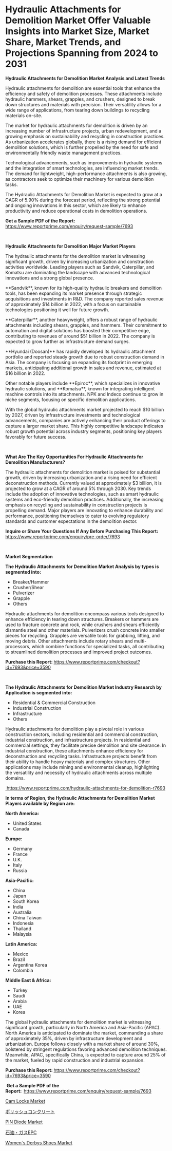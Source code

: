 <p><h1>Hydraulic Attachments for Demolition Market Offer Valuable Insights into Market Size, Market Share, Market Trends, and Projections Spanning from 2024 to 2031</h1></p><p><strong>Hydraulic Attachments for Demolition Market Analysis and Latest Trends</strong></p>
<p><p>Hydraulic attachments for demolition are essential tools that enhance the efficiency and safety of demolition processes. These attachments include hydraulic hammers, shears, grapples, and crushers, designed to break down structures and materials with precision. Their versatility allows for a wide range of applications, from tearing down buildings to recycling materials on-site.</p><p>The market for hydraulic attachments for demolition is driven by an increasing number of infrastructure projects, urban redevelopment, and a growing emphasis on sustainability and recycling in construction practices. As urbanization accelerates globally, there is a rising demand for efficient demolition solutions, which is further propelled by the need for safe and environmentally friendly waste management practices.</p><p>Technological advancements, such as improvements in hydraulic systems and the integration of smart technologies, are influencing market trends. The demand for lightweight, high-performance attachments is also growing, as contractors seek to optimize their machinery for various demolition tasks.</p><p>The Hydraulic Attachments for Demolition Market is expected to grow at a CAGR of 5.90% during the forecast period, reflecting the strong potential and ongoing innovations in this sector, which are likely to enhance productivity and reduce operational costs in demolition operations.</p></p>
<p><strong>Get a Sample PDF of the Report:&nbsp;</strong> <a href="https://www.reportprime.com/enquiry/request-sample/7693">https://www.reportprime.com/enquiry/request-sample/7693</a></p>
<p>&nbsp;</p>
<p><strong>Hydraulic Attachments for Demolition Major Market Players</strong></p>
<p><p>The hydraulic attachments for the demolition market is witnessing significant growth, driven by increasing urbanization and construction activities worldwide. Leading players such as Sandvik, Caterpillar, and Komatsu are dominating the landscape with advanced technological innovations and a strong global presence.</p><p>**Sandvik**, known for its high-quality hydraulic breakers and demolition tools, has been expanding its market presence through strategic acquisitions and investments in R&D. The company reported sales revenue of approximately $14 billion in 2022, with a focus on sustainable technologies positioning it well for future growth.</p><p>**Caterpillar**, another heavyweight, offers a robust range of hydraulic attachments including shears, grapples, and hammers. Their commitment to automation and digital solutions has boosted their competitive edge, contributing to revenues of around $51 billion in 2022. The company is expected to grow further as infrastructure demand surges.</p><p>**Hyundai (Doosan)** has rapidly developed its hydraulic attachment portfolio and reported steady growth due to robust construction demand in Asia. The company is focusing on expanding its footprint in emerging markets, anticipating additional growth in sales and revenue, estimated at $16 billion in 2022.</p><p>Other notable players include **Epiroc**, which specializes in innovative hydraulic solutions, and **Komatsu**, known for integrating intelligent machine controls into its attachments. NPK and Indeco continue to grow in niche segments, focusing on specific demolition applications.</p><p>With the global hydraulic attachments market projected to reach $10 billion by 2027, driven by infrastructure investments and technological advancements, companies are actively enhancing their product offerings to capture a larger market share. This highly competitive landscape indicates robust growth potential across industry segments, positioning key players favorably for future success.</p></p>
<p>&nbsp;</p>
<p><strong>What Are The Key Opportunities For Hydraulic Attachments for Demolition Manufacturers?</strong></p>
<p><p>The hydraulic attachments for demolition market is poised for substantial growth, driven by increasing urbanization and a rising need for efficient deconstruction methods. Currently valued at approximately $3 billion, it is projected to grow at a CAGR of around 5% through 2030. Key trends include the adoption of innovative technologies, such as smart hydraulic systems and eco-friendly demolition practices. Additionally, the increasing emphasis on recycling and sustainability in construction projects is propelling demand. Major players are innovating to enhance durability and performance, positioning themselves to cater to evolving regulatory standards and customer expectations in the demolition sector.</p></p>
<p><strong>Inquire or Share Your Questions If Any Before Purchasing This Report:</strong> <a href="https://www.reportprime.com/enquiry/pre-order/7693">https://www.reportprime.com/enquiry/pre-order/7693</a></p>
<p>&nbsp;</p>
<p><strong>Market Segmentation</strong></p>
<p><strong>The Hydraulic Attachments for Demolition Market Analysis by types is segmented into:</strong></p>
<p><ul><li>Breaker/Hammer</li><li>Crusher/Shear</li><li>Pulverizer</li><li>Grapple</li><li>Others</li></ul></p>
<p><p>Hydraulic attachments for demolition encompass various tools designed to enhance efficiency in tearing down structures. Breakers or hammers are used to fracture concrete and rock, while crushers and shears efficiently dismantle steel and other materials. Pulverizers crush concrete into smaller pieces for recycling. Grapples are versatile tools for grabbing, lifting, and moving debris. Other attachments include rotary shears and multi-processors, which combine functions for specialized tasks, all contributing to streamlined demolition processes and improved project outcomes.</p></p>
<p><strong>Purchase this Report:&nbsp;</strong><a href="https://www.reportprime.com/checkout?id=7693&price=3590">https://www.reportprime.com/checkout?id=7693&price=3590</a></p>
<p>&nbsp;</p>
<p><strong>The Hydraulic Attachments for Demolition Market Industry Research by Application is segmented into:</strong></p>
<p><ul><li>Residential & Commercial Construction</li><li>Industrial Construction</li><li>Infrastructure</li><li>Others</li></ul></p>
<p><p>Hydraulic attachments for demolition play a pivotal role in various construction sectors, including residential and commercial construction, industrial construction, and infrastructure projects. In residential and commercial settings, they facilitate precise demolition and site clearance. In industrial construction, these attachments enhance efficiency for deconstruction and recycling tasks. Infrastructure projects benefit from their ability to handle heavy materials and complex structures. Other applications may include mining and environmental cleanup, highlighting the versatility and necessity of hydraulic attachments across multiple domains.</p></p>
<p><a href="https://www.reportprime.com/hydraulic-attachments-for-demolition-r7693">&nbsp;https://www.reportprime.com/hydraulic-attachments-for-demolition-r7693</a></p>
<p><strong>In terms of Region, the Hydraulic Attachments for Demolition Market Players available by Region are:</strong></p>
<p>
    <p> <strong> North America: </strong>
        <ul>
            <li>United States</li>
            <li>Canada</li>
        </ul>
        </p> 
    <p> <strong> Europe: </strong>
        <ul>
            <li>Germany</li>
            <li>France</li>
            <li>U.K.</li>
            <li>Italy</li>
            <li>Russia</li>
        </ul>
        </p> 
    <p> <strong> Asia-Pacific: </strong>
        <ul>
            <li>China</li>
            <li>Japan</li>
            <li>South Korea</li>
            <li>India</li>
            <li>Australia</li>
            <li>China Taiwan</li>
            <li>Indonesia</li>
            <li>Thailand</li>
            <li>Malaysia</li>
        </ul>
        </p> 
    <p> <strong> Latin America: </strong>
        <ul>
            <li>Mexico</li>
            <li>Brazil</li>
            <li>Argentina Korea</li>
            <li>Colombia</li>
        </ul>
        </p> 
    <p> <strong> Middle East & Africa: </strong>
        <ul>
            <li>Turkey</li>
            <li>Saudi</li>
            <li>Arabia</li>
            <li>UAE</li>
            <li>Korea</li>
        </ul>
    </p>
    </p>
<p><p>The global hydraulic attachments for demolition market is witnessing significant growth, particularly in North America and Asia-Pacific (APAC). North America is anticipated to dominate the market, commanding a share of approximately 35%, driven by infrastructure development and urbanization. Europe follows closely with a market share of around 30%, bolstered by stringent regulations favoring advanced demolition techniques. Meanwhile, APAC, specifically China, is expected to capture around 25% of the market, fueled by rapid construction and industrial expansion.</p></p>
<p><strong>Purchase this Report: </strong><a href="https://www.reportprime.com/checkout?id=7693&price=3590">https://www.reportprime.com/checkout?id=7693&price=3590</a></p>
<p>&nbsp;<strong>Get a Sample PDF of the Report:&nbsp;&nbsp;</strong><a href="https://www.reportprime.com/enquiry/request-sample/7693">https://www.reportprime.com/enquiry/request-sample/7693</a></p>
<p><strong></strong></p>
<p><p><a href="https://www.linkedin.com/pulse/cam-locks-market-trends-focusing-insight-forecast-analysis-xel8c?trackingId=L7boocpQTG%2Bh0iETrOd%2B1g%3D%3D">Cam Locks Market</a></p><p><a href="https://medium.com/@gordonjast2023/polished-concrete-market-%E3%81%AE%E3%82%B0%E3%83%AD%E3%83%BC%E3%83%90%E3%83%AB%E5%B8%82%E5%A0%B4%E6%A6%82%E8%A6%81%E3%81%AF-%E4%B8%96%E7%95%8C%E3%81%8A%E3%82%88%E3%81%B3%E4%B8%BB%E8%A6%81%E5%B8%82%E5%A0%B4%E3%81%AB%E3%81%8A%E3%81%91%E3%82%8B%E6%A5%AD%E7%95%8C%E3%81%AB%E5%BD%B1%E9%9F%BF%E3%82%92%E4%B8%8E%E3%81%88%E3%82%8B%E4%B8%BB%E8%A6%81%E3%81%AA%E3%83%88%E3%83%AC%E3%83%B3%E3%83%89%E3%81%AB%E3%81%A4%E3%81%84%E3%81%A6-%E7%8B%AC%E8%87%AA%E3%81%AE%E8%A6%96%E7%82%B9%E3%82%92%E6%8F%90%E4%BE%9B%E3%81%97%E3%81%BE%E3%81%99-9f748ee0d1c9">ポリッシュコンクリート</a></p><p><a href="https://www.linkedin.com/pulse/analyzing-key-drivers-pin-diode-market-trends-future-outlook-depac?trackingId=IwObcfQLRe281Ubd0Bg5WA%3D%3D">PIN Diode Market</a></p><p><a href="https://medium.com/@gordonjast2023/oil-gas-epc-market-%E3%81%AE%E3%82%B0%E3%83%AD%E3%83%BC%E3%83%90%E3%83%AB%E5%B8%82%E5%A0%B4%E6%A6%82%E8%A6%81%E3%81%AF-%E4%B8%96%E7%95%8C%E3%81%8A%E3%82%88%E3%81%B3%E4%B8%BB%E8%A6%81%E5%B8%82%E5%A0%B4%E3%81%AB%E3%81%8A%E3%81%91%E3%82%8B%E6%A5%AD%E7%95%8C%E3%81%AB%E5%BD%B1%E9%9F%BF%E3%82%92%E4%B8%8E%E3%81%88%E3%82%8B%E4%B8%BB%E8%A6%81%E3%81%AA%E3%83%88%E3%83%AC%E3%83%B3%E3%83%89%E3%81%AB%E3%81%A4%E3%81%84%E3%81%A6-%E7%8B%AC%E8%87%AA%E3%81%AE%E8%A6%96%E7%82%B9%E3%82%92%E6%8F%90%E4%BE%9B%E3%81%97%E3%81%BE%E3%81%99-e328526ddf55">石油・ガスEPC</a></p><p><a href="https://issuu.com/reportprime-2/docs/womens-derbys-shoes-market-size-203_dfdd3aa4b3498d">Women`s Derbys Shoes Market</a></p></p>
